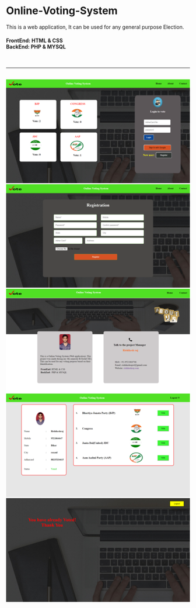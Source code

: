 # Online-Voting-System
<p>This is a web application, It can be used for any general purpose Election.</p>
<h4>FrontEnd: HTML & CSS<br>  BackEnd: PHP & MYSQL</h4><br><hr><br>
<img src="Screenshot (27).png">

<img src="Screenshot (28).png">

<img src="Screenshot (34).png">

<img src="Screenshot (35).png">

<img src="Screenshot (36).png">
